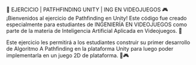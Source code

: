 🤖 EJERCICIO | PATFHFINDING UNITY | ING EN VIDEOJUEGOS 🎮
¡Bienvenidos al ejercicio de Pathfinding en Unity! Este código fue creado especialmente para estudiantes de INGENIERÍA EN VIDEOJUEGOS como parte de la materia de Inteligencia Artificial Aplicada en Videojuegos. 🤖

Este ejercicio les permitirá a los estudiantes construir su primer desarrollo de Algoritmo A Pathfinding en la plataforma Unity para luego poder implementarla en un juego 2D de plataforma. 🚀🎮
